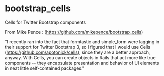 bootstrap_cells
===============

Cells for Twitter Bootstrap components

From Mike Pence : (https://github.com/mikepence/bootstrap_cells)

"I recently ran into the fact that formtastic and simple_form were lagging in their support for Twitter Bootstrap 3, so I figured that I would use Cells (https://github.com/apotonick/cells), since they are a better approach, anyway. With Cells, you can create objects in Rails that act more like true components -- they encapsulate presentation and behavior of UI elements in neat little self-contained packages."

